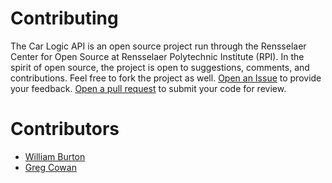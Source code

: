 
# Contributing

The Car Logic API is an open source project run through the Rensselaer Center for Open Source at Rensselaer Polytechnic Institute (RPI).
In the spirit of open source, the project is open to suggestions, comments, and contributions. Feel free to fork the project as well.
[Open an Issue](https://github.com/burtonwilliamt/carlogicapi/issues) to provide your feedback. [Open a pull request](https://github.com/burtonwilliamt/carlogicapi/pulls) to submit your code for review.

# Contributors

* [William Burton](https://github.com/burtonwilliamt)
* [Greg Cowan](https://github.com/cowang4)
